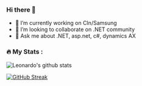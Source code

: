 ### Hi there 👋

- 🔭 I’m currently working on CIn/Samsung
- 👯 I’m looking to collaborate on .NET community
- 💬 Ask me about .NET, asp.net, c#, dynamics AX

<!--
**leonardomelosantos/leonardomelosantos** is a ✨ _special_ ✨ repository because its `README.md` (this file) appears on your GitHub profile.
-->

### :fire: My Stats :

![Leonardo's github stats](https://github-readme-stats.vercel.app/api?username=leonardomelosantos&show_icons=true&title_color=fff&icon_color=79ff97&text_color=9f9f9f&bg_color=151515)

[![GitHub Streak](https://github-readme-streak-stats.herokuapp.com/?user=leonardomelosantos&theme=dark)](https://git.io/streak-stats)
